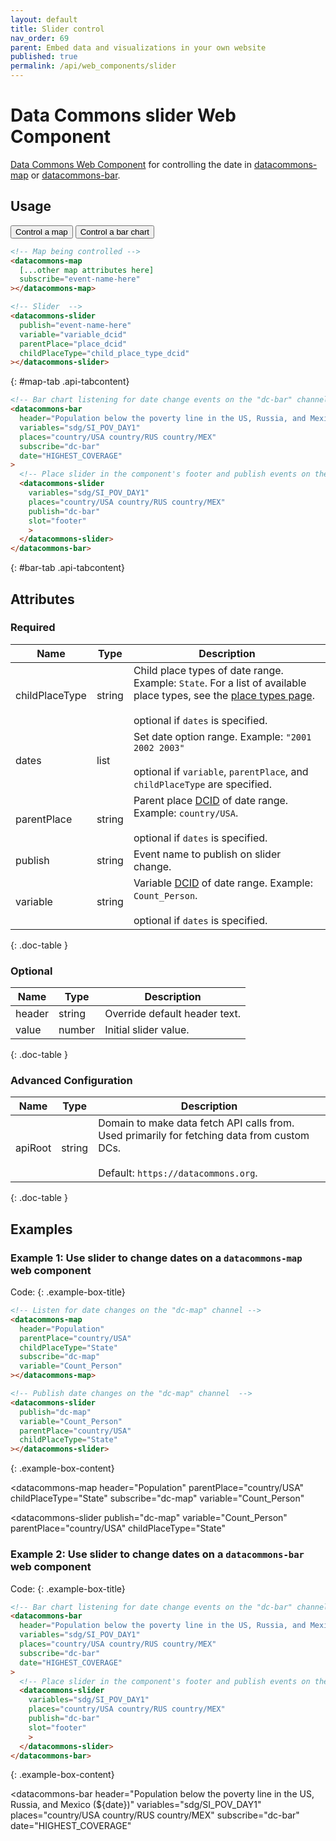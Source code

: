 ```yaml
---
layout: default
title: Slider control
nav_order: 69
parent: Embed data and visualizations in your own website
published: true
permalink: /api/web_components/slider
---
```


# Data Commons slider Web Component

[Data Commons Web Component](/api/web_components/) for controlling the date in [datacommons-map](./map.md) or 
[datacommons-bar](./bar.md).

## Usage

<div class="api-tab">
  <button id="get-button" class="api-tablink" onclick="openTab(event, 'map-tab')">
    Control a map
  </button>
  <button class="api-tablink" onclick="openTab(event, 'bar-tab')">
    Control a bar chart
  </button>
</div>

```html
<!-- Map being controlled -->
<datacommons-map
  [...other map attributes here]
  subscribe="event-name-here"
></datacommons-map>

<!-- Slider  -->
<datacommons-slider
  publish="event-name-here"
  variable="variable_dcid"
  parentPlace="place_dcid"
  childPlaceType="child_place_type_dcid"
></datacommons-slider>
```
{: #map-tab .api-tabcontent}

```html
<!-- Bar chart listening for date change events on the "dc-bar" channel -->
<datacommons-bar
  header="Population below the poverty line in the US, Russia, and Mexico (${date})"
  variables="sdg/SI_POV_DAY1"
  places="country/USA country/RUS country/MEX"
  subscribe="dc-bar"
  date="HIGHEST_COVERAGE"
>
  <!-- Place slider in the component's footer and publish events on the "dc-bar" channel -->
  <datacommons-slider
    variables="sdg/SI_POV_DAY1"
    places="country/USA country/RUS country/MEX"
    publish="dc-bar"
    slot="footer"
    >
  </datacommons-slider>
</datacommons-bar>
```
{: #bar-tab .api-tabcontent}

<script src="/assets/js/syntax_highlighting.js"></script>
<script src="/assets/js/api-doc-tabs.js"></script>

## Attributes

### Required

| Name           | Type   | Description                                                                                                                                                           |
| -------------- | ------ | --------------------------------------------------------------------------------------------------------------------------------------------------------------------- |
| childPlaceType | string | Child place types of date range. Example: `State`. For a list of available place types, see the [place types page](/place_types.html).<br /><br /><optional-tag>optional</optional-tag> if `dates` is specified.                                          |
| dates          | list   | Set date option range. Example: `"2001 2002 2003"`<br /><br /><optional-tag>optional</optional-tag> if `variable`, `parentPlace`, and `childPlaceType` are specified. |
| parentPlace    | string | Parent place [DCID](/glossary.html#dcid) of date range. Example: `country/USA`.<br /><br /><optional-tag>optional</optional-tag> if `dates` is specified.             |
| publish        | string | Event name to publish on slider change.                                                                                                                               |
| variable       | string | Variable [DCID](/glossary.html#dcid) of date range. Example: `Count_Person`.<br /><br /><optional-tag>optional</optional-tag> if `dates` is specified.                |
{: .doc-table }

### Optional

| Name   | Type   | Description                   |
| ------ | ------ | ----------------------------- |
| header | string | Override default header text. |
| value  | number | Initial slider value.         |
{: .doc-table }

### Advanced Configuration

| Name    | Type   | Description                                                                                                                                |
| ------- | ------ | ------------------------------------------------------------------------------------------------------------------------------------------ |
| apiRoot | string | Domain to make data fetch API calls from. Used primarily for fetching data from custom DCs.<br /><br />Default: `https://datacommons.org`. |
{: .doc-table }

## Examples

### Example 1: Use slider to change dates on a `datacommons-map` web component

Code:
{: .example-box-title}
```html
<!-- Listen for date changes on the "dc-map" channel -->
<datacommons-map
  header="Population"
  parentPlace="country/USA"
  childPlaceType="State"
  subscribe="dc-map"
  variable="Count_Person"
></datacommons-map>

<!-- Publish date changes on the "dc-map" channel  -->
<datacommons-slider
  publish="dc-map"
  variable="Count_Person"
  parentPlace="country/USA"
  childPlaceType="State"
></datacommons-slider>
```
{: .example-box-content}

<!-- Listen for date changes on the "dc-map" channel -->
<datacommons-map
  header="Population"
  parentPlace="country/USA"
  childPlaceType="State"
  subscribe="dc-map"
  variable="Count_Person"
></datacommons-map>

<!-- Publish date changes on the "dc-map" channel  -->
<datacommons-slider
  publish="dc-map"
  variable="Count_Person"
  parentPlace="country/USA"
  childPlaceType="State"
></datacommons-slider>

### Example 2: Use slider to change dates on a `datacommons-bar` web component

Code:
{: .example-box-title}
```html
<!-- Bar chart listening for date change events on the "dc-bar" channel -->
<datacommons-bar
  header="Population below the poverty line in the US, Russia, and Mexico (${date})"
  variables="sdg/SI_POV_DAY1"
  places="country/USA country/RUS country/MEX"
  subscribe="dc-bar"
  date="HIGHEST_COVERAGE"
>
  <!-- Place slider in the component's footer and publish events on the "dc-bar" channel -->
  <datacommons-slider
    variables="sdg/SI_POV_DAY1"
    places="country/USA country/RUS country/MEX"
    publish="dc-bar"
    slot="footer"
    >
  </datacommons-slider>
</datacommons-bar>
```
{: .example-box-content}


<!-- Bar chart listening for date change events on the "dc-bar" channel -->
<datacommons-bar
  header="Population below the poverty line in the US, Russia, and Mexico (${date})"
  variables="sdg/SI_POV_DAY1"
  places="country/USA country/RUS country/MEX"
  subscribe="dc-bar"
  date="HIGHEST_COVERAGE"
>
  <!-- Place slider in the component's footer and publish events on the "dc-bar" channel -->
  <datacommons-slider
    variables="sdg/SI_POV_DAY1"
    places="country/USA country/RUS country/MEX"
    publish="dc-bar"
    slot="footer"
    >
  </datacommons-slider>
</datacommons-bar>
